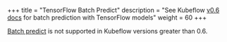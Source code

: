 +++
title = "TensorFlow Batch Predict"
description = "See Kubeflow [v0.6 docs](https://v0-6.kubeflow.org/docs/components/serving/tfbatchpredict/) for batch prediction with TensorFlow models"
weight = 60
+++

[Batch predict](https://github.com/kubeflow/batch-predict) is not supported in Kubeflow versions greater than 0.6.
